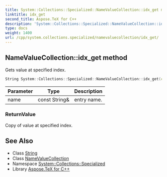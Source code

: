 ```yaml
---
title: System::Collections::Specialized::NameValueCollection::idx_get method
linktitle: idx_get
second_title: Aspose.TeX for C++
description: 'System::Collections::Specialized::NameValueCollection::idx_get method. Gets value at specified index in C++.'
type: docs
weight: 1400
url: /cpp/system.collections.specialized/namevaluecollection/idx_get/
---
```

## NameValueCollection::idx_get method


Gets value at specified index.

```cpp
String System::Collections::Specialized::NameValueCollection::idx_get(const String &name)
```


| Parameter | Type | Description |
| --- | --- | --- |
| name | const String\& | entry name. |

### ReturnValue

Copy of value at specified index.

## See Also

* Class [String](../../../system/string/)
* Class [NameValueCollection](../)
* Namespace [System::Collections::Specialized](../../)
* Library [Aspose.TeX for C++](../../../)
